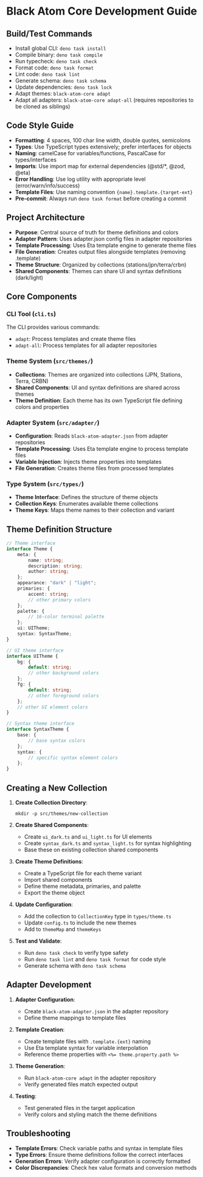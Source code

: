 # Black Atom Core Development Guide

## Build/Test Commands

- Install global CLI: `deno task install`
- Compile binary: `deno task compile`
- Run typecheck: `deno task check`
- Format code: `deno task format`
- Lint code: `deno task lint`
- Generate schema: `deno task schema`
- Update dependencies: `deno task lock`
- Adapt themes: `black-atom-core adapt`
- Adapt all adapters: `black-atom-core adapt-all` (requires repositories to be cloned as siblings)

## Code Style Guide

- **Formatting**: 4 spaces, 100 char line width, double quotes, semicolons
- **Types**: Use TypeScript types extensively; prefer interfaces for objects
- **Naming**: camelCase for variables/functions, PascalCase for types/interfaces
- **Imports**: Use import map for external dependencies (@std/\*, @zod, @eta)
- **Error Handling**: Use log utility with appropriate level (error/warn/info/success)
- **Template Files**: Use naming convention `{name}.template.{target-ext}`
- **Pre-commit**: Always run `deno task format` before creating a commit

## Project Architecture

- **Purpose**: Central source of truth for theme definitions and colors
- **Adapter Pattern**: Uses adapter.json config files in adapter repositories
- **Template Processing**: Uses Eta template engine to generate theme files
- **File Generation**: Creates output files alongside templates (removing .template)
- **Theme Structure**: Organized by collections (stations/jpn/terra/crbn)
- **Shared Components**: Themes can share UI and syntax definitions (dark/light)

## Core Components

### CLI Tool (`cli.ts`)

The CLI provides various commands:

- `adapt`: Process templates and create theme files
- `adapt-all`: Process templates for all adapter repositories

<!-- - `list`: List all available themes-->
<!-- - `info`: Display detailed information about a theme -->
<!-- - `init`: Initialize a new adapter repository with template structure-->

### Theme System (`src/themes/`)

- **Collections**: Themes are organized into collections (JPN, Stations, Terra, CRBN)
- **Shared Components**: UI and syntax definitions are shared across themes
- **Theme Definition**: Each theme has its own TypeScript file defining colors and properties

### Adapter System (`src/adapter/`)

- **Configuration**: Reads `black-atom-adapter.json` from adapter repositories
- **Template Processing**: Uses Eta template engine to process template files
- **Variable Injection**: Injects theme properties into templates
- **File Generation**: Creates theme files from processed templates

### Type System (`src/types/`)

- **Theme Interface**: Defines the structure of theme objects
- **Collection Keys**: Enumerates available theme collections
- **Theme Keys**: Maps theme names to their collection and variant

## Theme Definition Structure

```typescript
// Theme interface
interface Theme {
    meta: {
        name: string;
        description: string;
        author: string;
    };
    appearance: "dark" | "light";
    primaries: {
        accent: string;
        // other primary colors
    };
    palette: {
        // 16-color terminal palette
    };
    ui: UITheme;
    syntax: SyntaxTheme;
}

// UI theme interface
interface UITheme {
    bg: {
        default: string;
        // other background colors
    };
    fg: {
        default: string;
        // other foreground colors
    };
    // other UI element colors
}

// Syntax theme interface
interface SyntaxTheme {
    base: {
        // base syntax colors
    };
    syntax: {
        // specific syntax element colors
    };
}
```

## Creating a New Collection

1. **Create Collection Directory**:

   ```
   mkdir -p src/themes/new-collection
   ```

2. **Create Shared Components**:

   - Create `ui_dark.ts` and `ui_light.ts` for UI elements
   - Create `syntax_dark.ts` and `syntax_light.ts` for syntax highlighting
   - Base these on existing collection shared components

3. **Create Theme Definitions**:

   - Create a TypeScript file for each theme variant
   - Import shared components
   - Define theme metadata, primaries, and palette
   - Export the theme object

4. **Update Configuration**:

   - Add the collection to `CollectionKey` type in `types/theme.ts`
   - Update `config.ts` to include the new themes
   - Add to `themeMap` and `themeKeys`

5. **Test and Validate**:
   - Run `deno task check` to verify type safety
   - Run `deno task lint` and `deno task format` for code style
   - Generate schema with `deno task schema`

## Adapter Development

1. **Adapter Configuration**:

   - Create `black-atom-adapter.json` in the adapter repository
   - Define theme mappings to template files

2. **Template Creation**:

   - Create template files with `.template.{ext}` naming
   - Use Eta template syntax for variable interpolation
   - Reference theme properties with `<%= theme.property.path %>`

3. **Theme Generation**:

   - Run `black-atom-core adapt` in the adapter repository
   - Verify generated files match expected output

4. **Testing**:
   - Test generated files in the target application
   - Verify colors and styling match the theme definitions

## Troubleshooting

- **Template Errors**: Check variable paths and syntax in template files
- **Type Errors**: Ensure theme definitions follow the correct interfaces
- **Generation Errors**: Verify adapter configuration is correctly formatted
- **Color Discrepancies**: Check hex value formats and conversion methods
